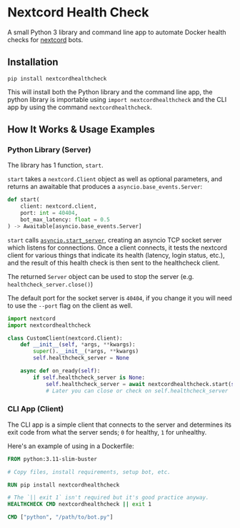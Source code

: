 # Nextcord Health Check

A small Python 3 library and command line app to automate Docker health checks for [nextcord](https://docs.nextcord.dev/en/stable/index.html) bots.

## Installation

`pip install nextcordhealthcheck`

This will install both the Python library and the command line app, the python library is importable using `import nextcordhealthcheck` and the CLI app by using the command `nextcordhealthcheck`.

## How It Works & Usage Examples

### Python Library (Server)

The library has 1 function, `start`.

`start` takes a `nextcord.Client` object as well as optional parameters, and returns an awaitable that produces a `asyncio.base_events.Server`:

```python
def start(
    client: nextcord.client,
    port: int = 40404,
    bot_max_latency: float = 0.5
) -> Awaitable[asyncio.base_events.Server]
```

`start` calls [`asyncio.start_server`](https://docs.python.org/3/library/asyncio-stream.html#asyncio.start_server), creating an asyncio TCP socket server which listens for connections. Once a client connects, it tests the nextcord client for various things that indicate its health (latency, login status, etc.), and the result of this health check is then sent to the healthcheck client.

The returned `Server` object can be used to stop the server (e.g. `healthcheck_server.close()`)

The default port for the socket server is `40404`, if you change it you will need to use the `--port` flag on the client as well.

```python
import nextcord
import nextcordhealthcheck

class CustomClient(nextcord.Client):
    def __init__(self, *args, **kwargs):
        super().__init__(*args, **kwargs)
        self.healthcheck_server = None

    async def on_ready(self):
        if self.healthcheck_server is None:
            self.healthcheck_server = await nextcordhealthcheck.start(self)
            # Later you can close or check on self.healthcheck_server
```

### CLI App (Client)

The CLI app is a simple client that connects to the server and determines its exit code from what the server sends; `0`
for healthy, `1` for unhealthy.

Here's an example of using in a Dockerfile:

```dockerfile
FROM python:3.11-slim-buster

# Copy files, install requirements, setup bot, etc.

RUN pip install nextcordhealthcheck

# The `|| exit 1` isn't required but it's good practice anyway.
HEALTHCHECK CMD nextcordhealthcheck || exit 1

CMD ["python", "/path/to/bot.py"]
```
